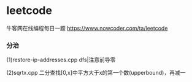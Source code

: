 # leetcode
牛客网在线编程每日一题 https://www.nowcoder.com/ta/leetcode

### 分治
(1)restore-ip-addresses.cpp dfs|注意前导零

(2)sqrtx.cpp 二分查找[0,x]中平方大于x的第一个数(upperbound)，再减一



